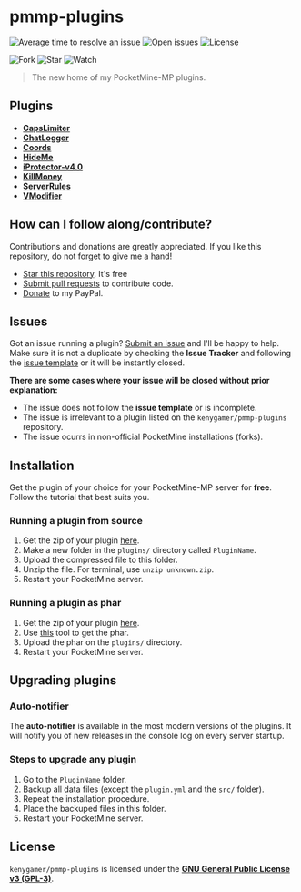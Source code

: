 # pmmp-plugins
![Average time to resolve an issue](http://isitmaintained.com/badge/resolution/kenygamer/pmmp-plugins.svg)
![Open issues](http://isitmaintained.com/badge/open/kenygamer/pmmp-plugins.svg)
![License](https://img.shields.io/badge/license-GNU%20GPLv3-blue.svg)

![Fork](https://img.shields.io/github/stars/kenygamer/pmmp-plugins.svg?style=social&label=Fork)
![Star](https://img.shields.io/github/stars/kenygamer/pmmp-plugins.svg?style=social&label=Star)
![Watch](https://img.shields.io/github/stars/kenygamer/pmmp-plugins.svg?style=social&label=Watch)

> The new home of my PocketMine-MP plugins.

## Plugins
* [**CapsLimiter**](https://github.com/kenygamer/pmmp-plugins/blob/master/CapsLimiter)
* [**ChatLogger**](https://github.com/kenygamer/pmmp-plugins/blob/master/ChatLogger)
* [**Coords**](https://github.com/kenygamer/pmmp-plugins/blob/master/Coords)
* [**HideMe**](https://github.com/kenygamer/pmmp-plugins/blob/master/HideMe)
* [**iProtector-v4.0**](https://github.com/kenygamer/pmmp-plugins/blob/master/iProtector-v4.0)
* [**KillMoney**](https://github.com/kenygamer/pmmp-plugins/blob/master/KillMoney)
* [**ServerRules**](https://github.com/kenygamer/pmmp-plugins/blob/master/ServerRules)
* [**VModifier**](https://github.com/kenygamer/pmmp-plugins/blob/master/VModifier)

## How can I follow along/contribute?
Contributions and donations are greatly appreciated. If you like this repository, do not forget to give me a hand!

- [Star this repository](https://github.com/kenygamer/pmmp-plugins/stargazers). It's free
- [Submit pull requests](https://github.com/kenygamer/pmmp-plugins/pulls) to contribute code.
- [Donate](https://www.paypal.me/SurvivalTimePE) to my PayPal.

## Issues
Got an issue running a plugin? [Submit an issue](https://github.com/kenygamer/pmmp-plugins/issues) and I'll be happy to help. Make sure it is not a duplicate by checking the **Issue Tracker** and following the [issue template](https://github.com/kenygamer/pmmp-plugins/blob/master/.github/ISSUE_TEMPLATE.md) or it will be instantly closed.

**There are some cases where your issue will be closed without prior explanation:**
- The issue does not follow the **issue template** or is incomplete.
- The issue is irrelevant to a plugin listed on the `kenygamer/pmmp-plugins` repository.
- The issue ocurrs in non-official PocketMine installations (forks).

## Installation
Get the plugin of your choice for your PocketMine-MP server for **free**. Follow the tutorial that best suits you.

### Running a plugin from source
1. Get the zip of your plugin [here](https://kenygamer.herokuapp.com/download-plugin.php).
1. Make a new folder in the `plugins/` directory called `PluginName`.
1. Upload the compressed file to this folder.
1. Unzip the file. For terminal, use `unzip unknown.zip`.
1. Restart your PocketMine server.

### Running a plugin as phar
1. Get the zip of your plugin [here](https://kenygamer.herokuapp.com/download-plugin.php).
1. Use [this](https://pmt.mcpe.fun/pages/zip2phar/) tool to get the phar.
1. Upload the phar on the `plugins/` directory.
1. Restart your PocketMine server.

## Upgrading plugins
### Auto-notifier
The **auto-notifier** is available in the most modern versions of the plugins. It will notify you of new releases in the console log on every server startup.

### Steps to upgrade any plugin
1. Go to the `PluginName` folder.
1. Backup all data files (except the `plugin.yml` and the `src/` folder).
1. Repeat the installation procedure.
1. Place the backuped files in this folder.
1. Restart your PocketMine server.

## License
`kenygamer/pmmp-plugins` is licensed under the [**GNU General Public License v3 (GPL-3)**](http://www.gnu.org/copyleft/gpl.html).
